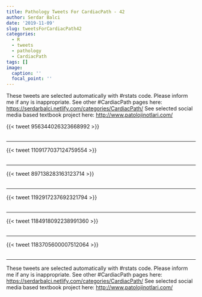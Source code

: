 ```yaml
---
title: Pathology Tweets For CardiacPath - 42
author: Serdar Balci
date: '2019-11-09'
slug: tweetsForCardiacPath42
categories:
  - R
  - tweets
  - pathology
  - CardiacPath
tags: []
image:
  caption: ''
  focal_point: ''
---
```



These tweets are selected automatically with #rstats code. Please inform me if any is inappropriate.
See other #CardiacPath pages here: https://serdarbalci.netlify.com/categories/CardiacPath/ 
See selected social media based textbook project here: http://www.patolojinotlari.com/

{{< tweet 956344026323668992 >}}
<br>
<br>
<hr>
{{< tweet 1109177037124759554 >}}
<br>
<br>
<hr>
{{< tweet 897138283163123714 >}}
<br>
<br>
<hr>
{{< tweet 1192917237692321794 >}}
<br>
<br>
<hr>
{{< tweet 1184918092238991360 >}}
<br>
<br>
<hr>
{{< tweet 1183705600007512064 >}}
<br>
<br>
<hr>


These tweets are selected automatically with #rstats code. Please inform me if any is inappropriate.
See other #CardiacPath pages here: https://serdarbalci.netlify.com/categories/CardiacPath/ 
See selected social media based textbook project here: http://www.patolojinotlari.com/
